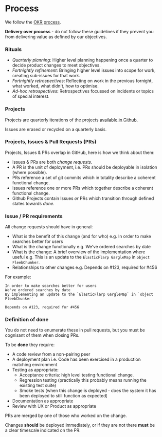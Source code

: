 # Process

We follow the [OKR process](https://en.wikipedia.org/wiki/OKR).

**Delivery over process** - do not follow these guidelines if they prevent you from delivering value as defined by our objectives.

### Rituals

* _Quarterly planning_: Higher level planning happening once a quarter to decide product changes to meet objectives.
* _Fortnightly refinement_: Bringing higher level issues into scope for work, creating sub-issues for that work.
* _Fortnightly retrospectives_: Reflecting on work in the previous fornight, what worked, what didn't, how to optimise.
* _Ad-hoc retrospectives_: Retrospectives focussed on incidents or topics of special interest.

### Projects

Projects are quarterly iterations of the projects [available in Github](https://github.com/wellcometrust/platform/projects).

Issues are erased or recycled on a quarterly basis.

### Projects, Issues & Pull Requests (PRs)

Projects, Issues & PRs overlap in GitHub, here is how we think about them:

* Issues & PRs are both _change requests_.
* A PR is the unit of deployment, i.e. PRs should be deployable in isolation (where possible).
* PRs reference a set of git commits which in totality describe a coherent functional change.
* Issues reference one or more PRs which together describe a coherent functional change.
* Github Projects contain Issues _or_ PRs which transition through defined states towards _done_.

### Issue / PR requirements

All change requests should have in general:

* What is the benefit of this change (and for who) e.g. In order to make searches better for users
* What is the change functionally e.g. We've ordered searches by date
* What is the change: A brief overview of the implementation where useful e.g. This is an update to the `ElasticFlarp GargleMap` in `object FleebChunker`.
* Relationships to other changes e.g. Depends on #123, required for #456

For example:

```
In order to make searches better for users
We've ordered searches by date
By implementing an update to the `ElasticFlarp GargleMap` in `object FleebChunker`

Depends on #123, required for #456
```

### Definition of done

You do not need to enumerate these in pull requests, but you must be cognisant of them when closing PRs.

To be **done** they require:

* A code review from a non-pairing peer
* A deployment plan i.e. Code has been exercised in a production matching environment
* Testing as appropriate:
  * Acceptance criteria: high level testing functional change.
  * Regression testing (practically this probably means running the existing test suite)
  * Smoke tests (when this change is deployed - does the system it has been deployed to still function as expected)
* Documentation as appropriate
* Review with UX or Product as appropriate

PRs are merged by one of those who worked on the change.

Changes **should** be deployed immediately, or if they are not there **must** be a clear timescale indicated on the PR.
